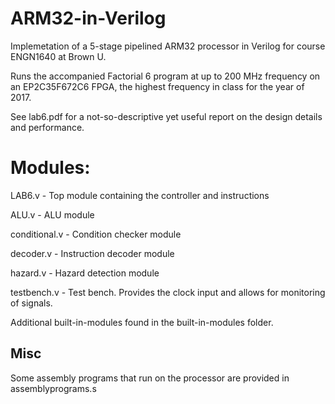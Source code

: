 # ARM32-in-Verilog

Implemetation of a 5-stage pipelined ARM32 processor in Verilog for course ENGN1640 at Brown U.

Runs the accompanied Factorial 6 program at up to 200 MHz frequency on an EP2C35F672C6 FPGA, the highest frequency in class for the year of 2017.

See lab6.pdf for a not-so-descriptive yet useful report on the design details and performance.


# Modules:

LAB6.v - Top module containing the controller and instructions

ALU.v - ALU module

conditional.v - Condition checker module

decoder.v - Instruction decoder module

hazard.v - Hazard detection module

testbench.v - Test bench. Provides the clock input and allows for monitoring of signals.

Additional built-in-modules found in the built-in-modules folder.

## Misc

Some assembly programs that run on the processor are provided in assemblyprograms.s
